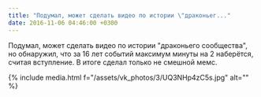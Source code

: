 ```yaml
---
title: "Подумал, может сделать видео по истории \"драконьег..."
date: 2016-11-06 04:46:00 +0300
---
```


Подумал, может сделать видео по истории "драконьего сообщества", но обнаружил, что за 16 лет событий максимум минуты на 2 наберётся, считая вступление. В итоге сделал только не смешной мемс.

{% include media.html f="/assets/vk_photos/3/UQ3NHp4zC5s.jpg" alt="" %}

